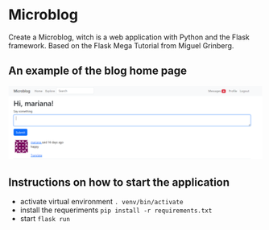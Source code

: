# Microblog

Create a Microblog, witch is a web application with Python and the Flask framework.
Based on the Flask Mega Tutorial from Miguel Grinberg.

## An example of the blog home page

![alt text](image.png)

## Instructions on how to start the application

* activate virtual environment ````. venv/bin/activate````
* install the requeriments ````pip install -r requirements.txt````
* start ````flask run````
